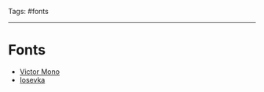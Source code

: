 Tags: #fonts

---

# Fonts

- [Victor Mono](https://rubjo.github.io/victor-mono)
- [Iosevka](https://typeof.net/Iosevka/)